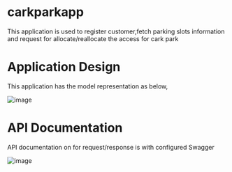 # carkparkapp 

This application is used to register customer,fetch parking slots information and request for allocate/reallocate the access for cark park

# Application Design

This application has the model representation as below,

![image](https://user-images.githubusercontent.com/32460730/124623539-b43a1500-de99-11eb-9fba-82a1cb2b46da.png)

# API Documentation

API documentation on for request/response is with configured Swagger

![image](https://user-images.githubusercontent.com/32460730/124624390-74bff880-de9a-11eb-99d7-940e510c20ac.png)
